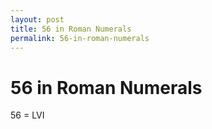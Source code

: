```yaml
---
layout: post
title: 56 in Roman Numerals
permalink: 56-in-roman-numerals
---
```


# 56 in Roman Numerals

56 = LVI
